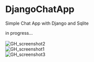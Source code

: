 # DjangoChatApp
Simple Chat App with Django and Sqlite

in progress...
<br>
<br>
![GH_screenshot2](https://user-images.githubusercontent.com/32107652/197233930-e5851036-b0d9-44e5-8976-32898f5830a2.jpg)
<br>
![GH_screenshot1](https://user-images.githubusercontent.com/32107652/197233928-1f0234b2-576d-4eb5-9f97-dc6637c62a0a.jpg)
<br>
![GH_screenshot3](https://user-images.githubusercontent.com/32107652/197233932-7436d553-5be1-4337-9f25-a2e2af5da794.jpg)
